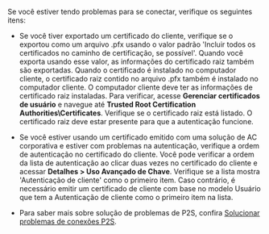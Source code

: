 Se você estiver tendo problemas para se conectar, verifique os seguintes itens:

- Se você tiver exportado um certificado do cliente, verifique se o exportou como um arquivo .pfx usando o valor padrão 'Incluir todos os certificados no caminho de certificação, se possível'. Quando você exporta usando esse valor, as informações do certificado raiz também são exportadas. Quando o certificado é instalado no computador cliente, o certificado raiz contido no arquivo .pfx também é instalado no computador cliente. O computador cliente deve ter as informações de certificado raiz instaladas. Para verificar, acesse **Gerenciar certificados de usuário** e navegue até **Trusted Root Certification Authorities\Certificates**. Verifique se o certificado raiz está listado. O certificado raiz deve estar presente para que a autenticação funcione.

- Se você estiver usando um certificado emitido com uma solução de AC corporativa e estiver com problemas na autenticação, verifique a ordem de autenticação no certificado do cliente. Você pode verificar a ordem da lista de autenticação ao clicar duas vezes no certificado do cliente e acessar **Detalhes > Uso Avançado de Chave**. Verifique se a lista mostra 'Autenticação de cliente' como o primeiro item. Caso contrário, é necessário emitir um certificado de cliente com base no modelo Usuário que tem a Autenticação de cliente como o primeiro item na lista.

- Para saber mais sobre solução de problemas de P2S, confira [Solucionar problemas de conexões P2S](../articles/vpn-gateway/vpn-gateway-troubleshoot-vpn-point-to-site-connection-problems.md).